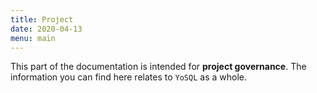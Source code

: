 ```yaml
---
title: Project
date: 2020-04-13
menu: main
---
```


This part of the documentation is intended for **project governance**. The information you can find here relates to `YoSQL` as a whole. 
